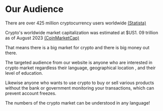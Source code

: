 # Our Audience&#x20;

There are over 425 million cryptocurrency users worldwide [(Statista)](https://explodingtopics.com/blog/cryptocurrency-stats)

Crypto's worldwide market capitalization was estimated at $US1. 09 trillion as of August 2023 [(CoinMarketCap)](https://www.forbes.com/advisor/au/investing/cryptocurrency/cryptocurrency-statistics/)

That means there is a big market for crypto and there is big money out there.

The targeted audience from our website is anyone who are interested in crypto market regardless their language, geographical location , and their level of education.

Likewise anyone who wants to use crypto to buy or sell various products without the bank or government monitoring your transactions, which can prevent account freezes. 

The numbers of the crypto market can be understood in any language!
